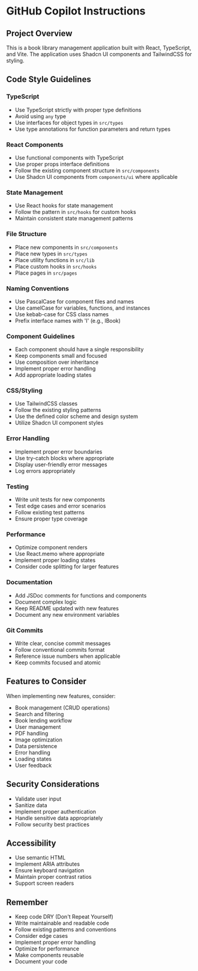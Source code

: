 # GitHub Copilot Instructions

## Project Overview
This is a book library management application built with React, TypeScript, and Vite. The application uses Shadcn UI components and TailwindCSS for styling.

## Code Style Guidelines

### TypeScript
- Use TypeScript strictly with proper type definitions
- Avoid using `any` type
- Use interfaces for object types in `src/types`
- Use type annotations for function parameters and return types

### React Components
- Use functional components with TypeScript
- Use proper props interface definitions
- Follow the existing component structure in `src/components`
- Use Shadcn UI components from `components/ui` where applicable

### State Management
- Use React hooks for state management
- Follow the pattern in `src/hooks` for custom hooks
- Maintain consistent state management patterns

### File Structure
- Place new components in `src/components`
- Place new types in `src/types`
- Place utility functions in `src/lib`
- Place custom hooks in `src/hooks`
- Place pages in `src/pages`

### Naming Conventions
- Use PascalCase for component files and names
- Use camelCase for variables, functions, and instances
- Use kebab-case for CSS class names
- Prefix interface names with 'I' (e.g., IBook)

### Component Guidelines
- Each component should have a single responsibility
- Keep components small and focused
- Use composition over inheritance
- Implement proper error handling
- Add appropriate loading states

### CSS/Styling
- Use TailwindCSS classes
- Follow the existing styling patterns
- Use the defined color scheme and design system
- Utilize Shadcn UI component styles

### Error Handling
- Implement proper error boundaries
- Use try-catch blocks where appropriate
- Display user-friendly error messages
- Log errors appropriately

### Testing
- Write unit tests for new components
- Test edge cases and error scenarios
- Follow existing test patterns
- Ensure proper type coverage

### Performance
- Optimize component renders
- Use React.memo where appropriate
- Implement proper loading states
- Consider code splitting for larger features

### Documentation
- Add JSDoc comments for functions and components
- Document complex logic
- Keep README updated with new features
- Document any new environment variables

### Git Commits
- Write clear, concise commit messages
- Follow conventional commits format
- Reference issue numbers when applicable
- Keep commits focused and atomic

## Features to Consider
When implementing new features, consider:
- Book management (CRUD operations)
- Search and filtering
- Book lending workflow
- User management
- PDF handling
- Image optimization
- Data persistence
- Error handling
- Loading states
- User feedback

## Security Considerations
- Validate user input
- Sanitize data
- Implement proper authentication
- Handle sensitive data appropriately
- Follow security best practices

## Accessibility
- Use semantic HTML
- Implement ARIA attributes
- Ensure keyboard navigation
- Maintain proper contrast ratios
- Support screen readers

## Remember
- Keep code DRY (Don't Repeat Yourself)
- Write maintainable and readable code
- Follow existing patterns and conventions
- Consider edge cases
- Implement proper error handling
- Optimize for performance
- Make components reusable
- Document your code
